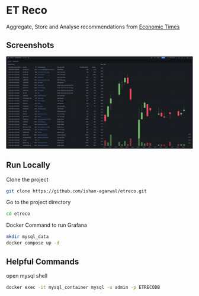 
# ET Reco

Aggregate, Store and Analyse recommendations from [Economic Times](https://economictimes.indiatimes.com/)



## Screenshots

![ET Reco Dashboard](screenshots/et_reco_dashboard.png?raw=true "ET Reco Dashboard")



## Run Locally

Clone the project

```bash
git clone https://github.com/ishan-agarwal/etreco.git
```

Go to the project directory

```bash
cd etreco
```

Docker Command to run Grafana 

```bash
mkdir mysql_data
docker compose up -d
```

## Helpful Commands

open mysql shell
```bash
docker exec -it mysql_container mysql -u admin -p ETRECODB
```